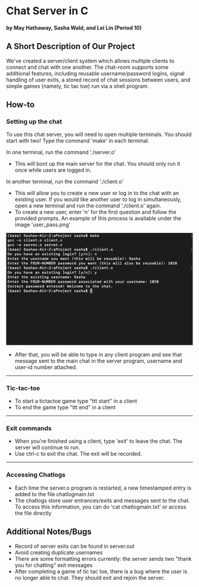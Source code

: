 # Chat Server in C
#### by May Hathaway, Sasha Wald, and Lei Lin (Period 10)

## A Short Description of Our Project
We've created a server/client system which allows multiple clients to connect and chat with one another. The chat-room supports some additional features, including reusable username/password logins, signal handling of user exits, a stored record of chat sessions between users, and simple games (namely, tic tac toe) run via a shell program.
## How-to
### Setting up the chat
To use this chat server, you will need to open multiple terminals. You should start with two!
Type the command 'make' in each terminal.

In one terminal, run the command './server.o'
- This will boot up the main server for the chat. You should only run it once while users are logged in.

In another terminal, run the command './client.o'
- This will allow you to create a new user or log in to the chat with an existing user. If you would like another user to log in simultaneously, open a new terminal and run the command './client.o' again.
- To create a new user, enter 'n' for the first question and follow the provided prompts. An example of this process is available under the image 'user_pass.png'

![alt text](https://github.com/mayhathaway/systems-final/blob/main/user_pass.png)
- After that, you will be able to type in any client program and see that message sent to the main chat in the server program, username and user-id number attached.
---
### Tic-tac-toe
- To start a tictactoe game type "ttt start" in a client
- To end the game type "ttt end" in a client
---
### Exit commands
- When you're finished using a client, type 'exit' to leave the chat. The  server will continue to run.
- Use ctrl-c to exit the chat. The exit will be recorded.
---
### Accessing Chatlogs
- Each time the server.o program is restarted, a new timestamped entry is added to the file chatlogmain.txt
- The chatlogs store user entrances/exits and messages sent to the chat. To access this information, you can do 'cat chatlogmain.txt' or access the file directly

## Additional Notes/Bugs
- Record of server exits can be found in server.out
- Avoid creating duplicate usernames
- There are some formatting errors currently: the server sends two "thank you for chatting" exit messages
- After completing a game of tic tac toe, there is a bug where the user is no longer able to chat. They should exit and rejoin the server.
